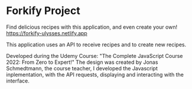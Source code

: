 # Forkify Project

Find delicious recipes with this application, and even create your own! 
https://forkify-ulysses.netlify.app

This application uses an API to receive recipes and to create new recipes.

Developed during the Udemy Course: "The Complete JavaScript Course 2022: From Zero to Expert!"
The design was created by Jonas Schmedtmann, the course teacher, I developed the Javascript inplementation, with the API requests, displaying and interacting with the interface.
